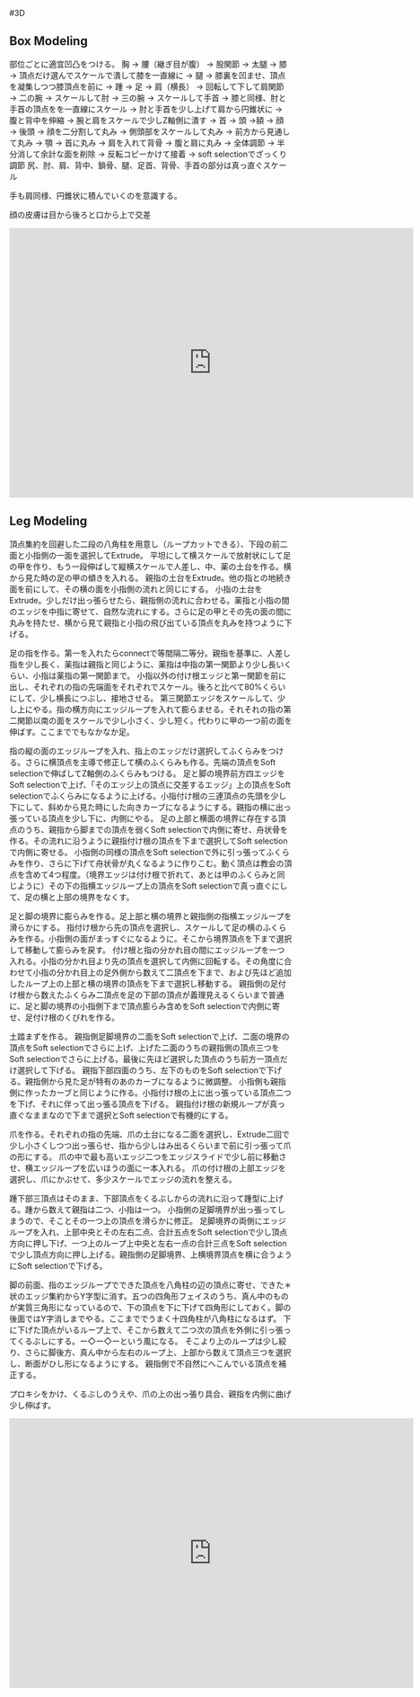#3D

## Box Modeling
部位ごとに適宜凹凸をつける。
胸 → 腰（継ぎ目が腹）  → 股関節 → 太腿 → 膝 → 頂点だけ選んでスケールで潰して膝を一直線に → 腿 → 膝裏を凹ませ、頂点を凝集しつつ膝頂点を前に
→ 踵 → 足 → 肩（横長） → 回転して下して肩関節 → 二の腕 → スケールして肘 → 三の腕 → スケールして手首 → 膝と同様、肘と手首の頂点をを一直線にスケール → 肘と手首を少し上げて肩から円錐状に → 腹と背中を伸縮 → 腕と肩をスケールで少しZ軸側に潰す → 首 → 頭 →額 → 顔 → 後頭 → 顔を二分割して丸み → 側頭部をスケールして丸み → 前方から見通して丸み → 顎 → 首に丸み → 肩を入れて背骨 → 腹と肩に丸み → 全体調節
→ 半分消して余計な面を削除 → 反転コピーかけて接着 → soft selectionでざっくり調節
尻、肘、肩、背中、鎖骨、腿、足首、背骨、手首の部分は真っ直ぐスケール

手も肩同様、円錐状に積んでいくのを意識する。

顔の皮膚は目から後ろと口から上で交差

<iframe width="720" height="480" src="https://www.youtube.com/embed/x5tLsQgtMao" title="YouTube video player" frameborder="0" allow="accelerometer; autoplay; clipboard-write; encrypted-media; gyroscope; picture-in-picture" allowfullscreen></iframe>


## Leg Modeling
頂点集約を回避した二段の八角柱を用意し（ループカットできる）、下段の前二面と小指側の一面を選択してExtrude。
平坦にして横スケールで放射状にして足の甲を作り、もう一段伸ばして縦横スケールで人差し、中、薬の土台を作る。横から見た時の足の甲の傾きを入れる。
親指の土台をExtrude。他の指との地続き面を前にして、その横の面を小指側の流れと同じにする。
小指の土台をExtrude。少しだけ出っ張らせたら、親指側の流れに合わせる。薬指と小指の間のエッジを中指に寄せて、自然な流れにする。さらに足の甲とその先の面の間に丸みを持たせ、横から見て親指と小指の飛び出ている頂点を丸みを持つように下げる。

足の指を作る。第一を入れたらconnectで等間隔二等分。親指を基準に、人差し指を少し長く、薬指は親指と同じように、薬指は中指の第一関節より少し長いくらい、小指は薬指の第一関節まで。
小指以外の付け根エッジと第一関節を前に出し、それぞれの指の先端面をそれぞれでスケール。後ろと比べて80%くらいにして、少し横長につぶし、接地させる。
第三関節エッジをスケールして、少し上にやる。指の横方向にエッジループを入れて膨らませる。それそれの指の第二関節以南の面をスケールで少し小さく、少し短く。代わりに甲の一つ前の面を伸ばす。ここまででもなかなか足。

指の縦の面のエッジループを入れ、指上のエッジだけ選択してふくらみをつける。さらに横頂点を主導で修正して横のふくらみも作る。先端の頂点をSoft selectionで伸ばしてZ軸側のふくらみもつける。
足と脚の境界前方四エッジをSoft selectionで上げ、「そのエッジ上の頂点に交差するエッジ」上の頂点をSoft selectionでふくらみになるように上げる。小指付け根の三連頂点の先頭を少し下にして、斜めから見た時にした向きカーブになるようにする。親指の横に出っ張っている頂点を少し下に、内側にやる。
足の上部と横面の境界に存在する頂点のうち、親指から脚までの頂点を弱くSoft selectionで内側に寄せ、舟状骨を作る。その流れに沿うように親指付け根の頂点を下まで選択してSoft selectionで内側に寄せる。
小指側の同様の頂点をSoft selectionで外に引っ張ってふくらみを作り、さらに下げて舟状骨が丸くなるように作りこむ。動く頂点は教会の頂点を含めて4つ程度。（境界エッジは付け根で折れて、あとは甲のふくらみと同じように）その下の指横エッジループ上の頂点をSoft selectionで真っ直ぐにして、足の横と上部の境界をなくす。

足と脚の境界に膨らみを作る。足上部と横の境界と親指側の指横エッジループを滑らかにする。
指付け根から先の頂点を選択し、スケールして足の横のふくらみを作る。小指側の面がまっすぐになるように。そこから境界頂点を下まで選択して移動して膨らみを戻す。
付け根と指の分かれ目の間にエッジループを一つ入れる。小指の分かれ目より先の頂点を選択して内側に回転する。その角度に合わせて小指の分かれ目上の足外側から数えて二頂点を下まで、および先ほど追加したループ上の上部と横の境界の頂点を下まで選択し移動する。
親指側の足付け根から数えたふくらみ二頂点を足の下部の頂点が義理見えるくらいまで普通に、足と脚の境界の小指側下まで頂点膨らみ含めをSoft selectionで内側に寄せ、足付け根のくびれを作る。

土踏まずを作る。  親指側足脚境界の二面をSoft selectionで上げ、二面の境界の頂点をSoft selectionでさらに上げ、上げた二面のうちの親指側の頂点三つをSoft selectionでさらに上げる。最後に先ほど選択した頂点のうち前方一頂点だけ選択して下げる。
親指下部四面のうち、左下のものをSoft selectionで下げる。親指側から見た足が特有のあのカーブになるように微調整。
小指側も親指側に作ったカーブと同じように作る。小指付け根の上に出っ張っている頂点二つを下げ、それに伴って出っ張る頂点を下げる。
親指付け根の新規ループが真っ直ぐなままなので下まで選択とSoft selectionで有機的にする。

爪を作る。それぞれの指の先端、爪の土台になる二面を選択し、Extrude二回で少し小さくしつつ出っ張らせ、指から少しはみ出るくらいまで前に引っ張って爪の形にする。
爪の中で最も高いエッジ二つをエッジスライドで少し前に移動させ、横エッジループを広いほうの面に一本入れる。
爪の付け根の上部エッジを選択し、爪にかぶせて、多少スケールでエッジの流れを整える。

踵下部三頂点はそのまま、下部頂点をくるぶしからの流れに沿って踵型に上げる。踵から数えて親指は二つ、小指は一つ。
小指側の足脚境界が出っ張ってしまうので、そことその一つ上の頂点を滑らかに修正。
足脚境界の両側にエッジループを入れ、上部中央とその左右二点、合計五点をSoft selectionで少し頂点方向に押し下げ、一つ上のループ上中央と左右一点の合計三点をSoft selectionで少し頂点方向に押し上げる。親指側の足脚境界、上横境界頂点を横に合うようにSoft selectionで下げる。

脚の前面、指のエッジループでできた頂点を八角柱の辺の頂点に寄せ、できた＊状のエッジ集約からY字型に消す。五つの四角形フェイスのうち、真ん中のものが実質三角形になっているので、下の頂点を下に下げて四角形にしておく。脚の後面ではY字消しまでやる。ここまででうまく十四角柱が八角柱になるはず。
下に下げた頂点がいるループ上で、そこから数えて二つ次の頂点を外側に引っ張ってくるぶしにする。ー◇ー◇ーという風になる。
そこより上のループは少し絞り、さらに脚後方、真ん中から左右のループ上、上部から数えて頂点三つを選択し、断面がひし形になるようにする。
親指側で不自然にへこんでいる頂点を補正する。

プロキシをかけ、くるぶしのうえや、爪の上の出っ張り具合、親指を内側に曲げ少し伸ばす。


<iframe width="720" height="480" src="https://www.youtube.com/embed/2aaUmihMNMk" title="YouTube video player" frameborder="0" allow="accelerometer; autoplay; clipboard-write; encrypted-media; gyroscope; picture-in-picture" allowfullscreen></iframe>